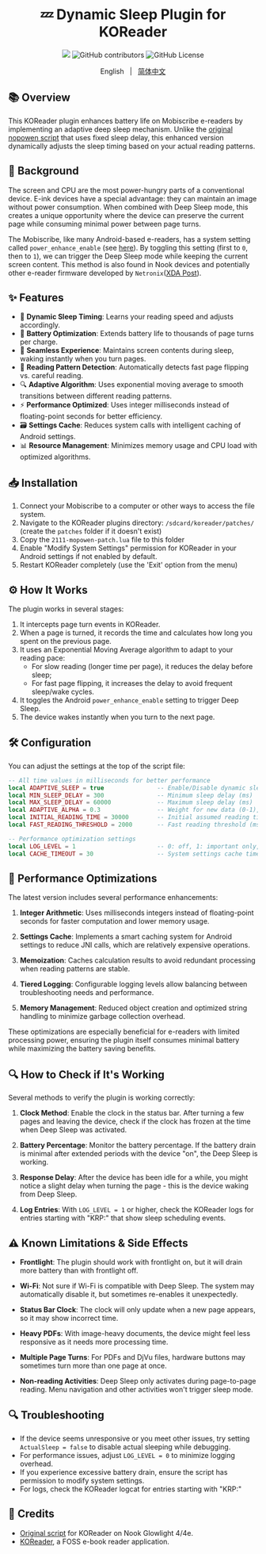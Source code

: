 <div align="center">

# 💤 Dynamic Sleep Plugin for KOReader

<a title="hits" target="_blank" href="https://github.com/iceyear/mopowen"><img src="https://hits.b3log.org/iceyear/mopowen.svg" ></a> ![GitHub contributors](https://img.shields.io/github/contributors/iceyear/mopowen) ![GitHub License](https://img.shields.io/github/license/iceyear/mopowen)

English &nbsp;&nbsp;|&nbsp;&nbsp; [简体中文](README_ZH.md)

</div>

## 📚 Overview

This KOReader plugin enhances battery life on Mobiscribe e-readers by implementing an adaptive deep sleep mechanism. Unlike the [original nopowen script](https://github.com/Codereamp/nopowen) that uses fixed sleep delay, this enhanced version dynamically adjusts the sleep timing based on your actual reading patterns.

## 🔋 Background

The screen and CPU are the most power-hungry parts of a conventional device. E-ink devices have a special advantage: they can maintain an image without power consumption. When combined with Deep Sleep mode, this creates a unique opportunity where the device can preserve the current page while consuming minimal power between page turns.

The Mobiscribe, like many Android-based e-readers, has a system setting called `power_enhance_enable` (see [here](https://github.com/webpad/eNote-SDK?tab=readme-ov-file#appendix)). By toggling this setting (first to `0`, then to `1`), we can trigger the Deep Sleep mode while keeping the current screen content. This method is also found in Nook devices and potentially other e-reader firmware developed by `Netronix`([XDA Post](https://xdaforums.com/t/some-new-information-regarding-glowlight-4-deep-sleep-and-possibly-other-eink-devices.4630059/)).

## ✨ Features

- 🔄 **Dynamic Sleep Timing**: Learns your reading speed and adjusts accordingly.
- 🔋 **Battery Optimization**: Extends battery life to thousands of page turns per charge.
- 📖 **Seamless Experience**: Maintains screen contents during sleep, waking instantly when you turn pages.
- 🧠 **Reading Pattern Detection**: Automatically detects fast page flipping vs. careful reading.
- 🔍 **Adaptive Algorithm**: Uses exponential moving average to smooth transitions between different reading patterns.
- ⚡ **Performance Optimized**: Uses integer milliseconds instead of floating-point seconds for better efficiency.
- 🗃️ **Settings Cache**: Reduces system calls with intelligent caching of Android settings.
- 📊 **Resource Management**: Minimizes memory usage and CPU load with optimized algorithms.

## 📥 Installation

1. Connect your Mobiscribe to a computer or other ways to access the file system.
2. Navigate to the KOReader plugins directory: `/sdcard/koreader/patches/` (create the `patches` folder if it doesn't exist)
3. Copy the `2111-mopowen-patch.lua` file to this folder
4. Enable "Modify System Settings" permission for KOReader in your Android settings if not enabled by default.
5. Restart KOReader completely (use the 'Exit' option from the menu)

## ⚙️ How It Works

The plugin works in several stages:

1. It intercepts page turn events in KOReader.
2. When a page is turned, it records the time and calculates how long you spent on the previous page.
3. It uses an Exponential Moving Average algorithm to adapt to your reading pace:
   - For slow reading (longer time per page), it reduces the delay before sleep;
   - For fast page flipping, it increases the delay to avoid frequent sleep/wake cycles.
4. It toggles the Android `power_enhance_enable` setting to trigger Deep Sleep.
5. The device wakes instantly when you turn to the next page.

## 🛠️ Configuration

You can adjust the settings at the top of the script file:

```lua
-- All time values in milliseconds for better performance
local ADAPTIVE_SLEEP = true               -- Enable/Disable dynamic sleep
local MIN_SLEEP_DELAY = 300               -- Minimum sleep delay (ms)
local MAX_SLEEP_DELAY = 60000             -- Maximum sleep delay (ms)
local ADAPTIVE_ALPHA = 0.3                -- Weight for new data (0-1), higher = faster adaptation
local INITIAL_READING_TIME = 30000        -- Initial assumed reading time (ms)
local FAST_READING_THRESHOLD = 2000       -- Fast reading threshold (ms)

-- Performance optimization settings
local LOG_LEVEL = 1                       -- 0: off, 1: important only, 2: verbose
local CACHE_TIMEOUT = 30                  -- System settings cache timeout (seconds)
```

## 🚀 Performance Optimizations

The latest version includes several performance enhancements:

1. **Integer Arithmetic**: Uses milliseconds integers instead of floating-point seconds for faster computation and lower memory usage.

2. **Settings Cache**: Implements a smart caching system for Android settings to reduce JNI calls, which are relatively expensive operations.

3. **Memoization**: Caches calculation results to avoid redundant processing when reading patterns are stable.

4. **Tiered Logging**: Configurable logging levels allow balancing between troubleshooting needs and performance.

5. **Memory Management**: Reduced object creation and optimized string handling to minimize garbage collection overhead.

These optimizations are especially beneficial for e-readers with limited processing power, ensuring the plugin itself consumes minimal battery while maximizing the battery saving benefits.

## 🔍 How to Check if It's Working

Several methods to verify the plugin is working correctly:

1. **Clock Method**: Enable the clock in the status bar. After turning a few pages and leaving the device, check if the clock has frozen at the time when Deep Sleep was activated.

2. **Battery Percentage**: Monitor the battery percentage. If the battery drain is minimal after extended periods with the device "on", the Deep Sleep is working.

3. **Response Delay**: After the device has been idle for a while, you might notice a slight delay when turning the page - this is the device waking from Deep Sleep.

4. **Log Entries**: With `LOG_LEVEL = 1` or higher, check the KOReader logs for entries starting with "KRP:" that show sleep scheduling events.

## ⚠️ Known Limitations & Side Effects

- **Frontlight**: The plugin should work with frontlight on, but it will drain more battery than with frontlight off.

- **Wi-Fi**: Not sure if Wi-Fi is compatible with Deep Sleep. The system may automatically disable it, but sometimes re-enables it unexpectedly.

- **Status Bar Clock**: The clock will only update when a new page appears, so it may show incorrect time.

- **Heavy PDFs**: With image-heavy documents, the device might feel less responsive as it needs more processing time.

- **Multiple Page Turns**: For PDFs and DjVu files, hardware buttons may sometimes turn more than one page at once.

- **Non-reading Activities**: Deep Sleep only activates during page-to-page reading. Menu navigation and other activities won't trigger sleep mode.

## 🔍 Troubleshooting

- If the device seems unresponsive or you meet other issues, try setting `ActualSleep = false` to disable actual sleeping while debugging.
- For performance issues, adjust `LOG_LEVEL = 0` to minimize logging overhead.
- If you experience excessive battery drain, ensure the script has permission to modify system settings.
- For logs, check the KOReader logcat for entries starting with "KRP:"

## 🙏 Credits

- [Original script](https://github.com/Codereamp/nopowen) for KOReader on Nook Glowlight 4/4e.
- [KOReader](https://github.com/koreader/koreader), a FOSS e-book reader application.
